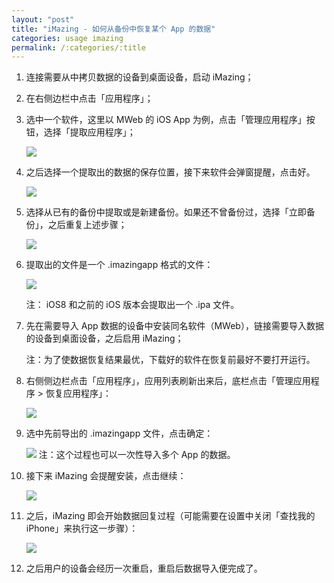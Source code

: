 ```yaml
---
layout: "post"
title: "iMazing - 如何从备份中恢复某个 App 的数据"
categories: usage imazing
permalink: /:categories/:title
---
```


1. 连接需要从中拷贝数据的设备到桌面设备，启动 iMazing；
2. 在右侧边栏中点击「应用程序」；
3. 选中一个软件，这里以 MWeb 的 iOS App 为例，点击「管理应用程序」按钮，选择「提取应用程序」；

	![](https://i.imgur.com/NA1taBH.png)

4. 之后选择一个提取出的数据的保存位置，接下来软件会弹窗提醒，点击好。

	![](https://i.imgur.com/iV9aw7B.jpg)

5. 选择从已有的备份中提取或是新建备份。如果还不曾备份过，选择「立即备份」，之后重复上述步骤；

	![](https://i.imgur.com/KBRM5su.jpg)

6. 提取出的文件是一个 .imazingapp 格式的文件：

	![](https://i.imgur.com/4MMdUQS.jpg)
	
	注： iOS8 和之前的 iOS 版本会提取出一个 .ipa 文件。

7. 先在需要导入 App 数据的设备中安装同名软件（MWeb），链接需要导入数据的设备到桌面设备，之后启用 iMazing；

	注：为了使数据恢复结果最优，下载好的软件在恢复前最好不要打开运行。
8. 右侧侧边栏点击「应用程序」，应用列表刷新出来后，底栏点击「管理应用程序 > 恢复应用程序」：

	![](https://i.imgur.com/O8cbD98.jpg)
9. 选中先前导出的 .imazingapp 文件，点击确定：

	![](https://i.imgur.com/rwxYH84.png)
	注：这个过程也可以一次性导入多个 App 的数据。

10. 接下来 iMazing 会提醒安装，点击继续：

	![](https://i.imgur.com/iYuJVLs.jpg)

11. 之后，iMazing 即会开始数据回复过程（可能需要在设置中关闭「查找我的 iPhone」来执行这一步骤）：

	![](https://i.imgur.com/1VTIC47.jpg)

12. 之后用户的设备会经历一次重启，重启后数据导入便完成了。
